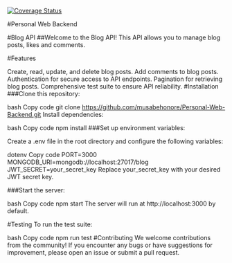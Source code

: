 [![Coverage Status](https://coveralls.io/repos/github/musabehonore/Personal-Web-Backend/badge.svg?branch=main)](https://coveralls.io/github/musabehonore/Personal-Web-Backend?branch=main)

#Personal Web Backend

#Blog API
##Welcome to the Blog API!
This API allows you to manage blog posts, likes and comments.

#Features

Create, read, update, and delete blog posts.
Add comments to blog posts.
Authentication for secure access to API endpoints.
Pagination for retrieving blog posts.
Comprehensive test suite to ensure API reliability.
#Installation
###Clone this repository:

bash
Copy code
git clone https://github.com/musabehonore/Personal-Web-Backend.git
Install dependencies:

bash
Copy code
npm install
###Set up environment variables:

Create a .env file in the root directory and configure the following variables:

dotenv
Copy code
PORT=3000
MONGODB_URI=mongodb://localhost:27017/blog
JWT_SECRET=your_secret_key
Replace your_secret_key with your desired JWT secret key.

###Start the server:

bash
Copy code
npm start
The server will run at http://localhost:3000 by default.


#Testing
To run the test suite:

bash
Copy code
npm run test
#Contributing
We welcome contributions from the community! If you encounter any bugs or have suggestions for improvement, please open an issue or submit a pull request.


